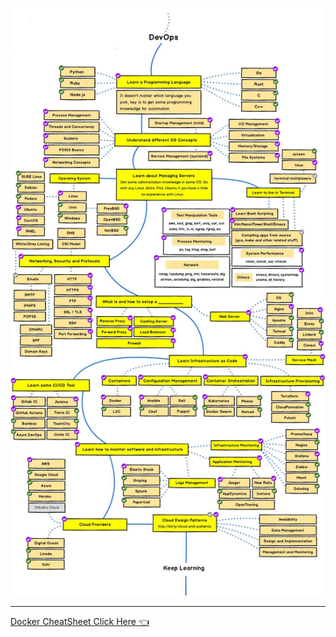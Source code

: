 <p align="center"><img src="./devops-roadmap.jpg" /></p>

---

[Docker CheatSheet Click Here 👈](https://github.com/sambhav228/DevOps-Roadmap/blob/main/docker-cheatsheet.jpg)
